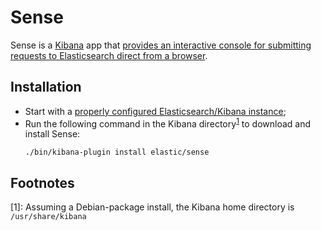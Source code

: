 Sense
=====

Sense is a [Kibana][intro01] app that [provides an interactive console for submitting requests to Elasticsearch direct from a 
browser][intro02].


Installation
------------
- Start with a [properly configured Elasticsearch/Kibana instance][install01];
- Run the following command in the Kibana directory<sup>[1](#install01)</sup> to download and install Sense:  
  ```
  ./bin/kibana-plugin install elastic/sense
  ```
  
  
Footnotes
---------
<a name="install01">[1]</a>: Assuming a Debian-package install, the Kibana home directory is `/usr/share/kibana`


[intro01]: https://github.com/Crossroadsman/ServerAdmin/blob/master/kibana.md
[intro02]: https://www.elastic.co/guide/en/elasticsearch/guide/master/running-elasticsearch.html#sense
[install01]: https://github.com/Crossroadsman/ServerAdmin/blob/master/kibana.md
